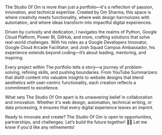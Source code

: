 The Studio Of Om is more than just a portfolio—it's a reflection of passion, innovation, and technical expertise. Created by Om Sharma, this space is where creativity meets functionality, where web design harmonizes with automation, and where ideas transform into impactful digital experiences.

Driven by curiosity and dedication, I navigates the realms of Python, Google Cloud Platform, Power BI, GitHub, and more, crafting solutions that solve real-world challenges. With his roles as a Google Developers Innovator, Google Cloud Arcade Facilitator, and Josh Squad Campus Ambassador, his experience extends beyond coding—it’s about leading, mentoring, and inspiring.

Every project within The portfolio tells a story—a journey of problem-solving, refining skills, and pushing boundaries. From YouTube Summarizers that distill content into valuable insights to website designs that blend aesthetics with user-centric functionality, each creation reflects a commitment to excellence.

What sets The Studio Of Om apart is its unwavering belief in collaboration and innovation. Whether it's web design, automation, technical writing, or data processing, it ensures that every digital experience leaves an imprint.

Ready to innovate and create? The Studio Of Om is open to opportunities, partnerships, and challenges. Let’s build the future together! 🚀✨ Let me know if you'd like any refinements!
